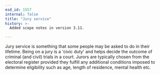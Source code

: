 ```yaml
---
esd_id: 1557
internal: false
title: "Jury service"
history: >-
  Added scope notes in version 3.11.

---
```


Jury service is something that some people may be asked to do in their lifetime. Being on a jury is a 'civic duty' and helps decide the outcome of criminal (and civil) trials in a court.  Jurors are typically chosen from the electoral register provided they fulfill any additional conditions imposed to determine eligibility such as age, length of residence, mental health etc.

